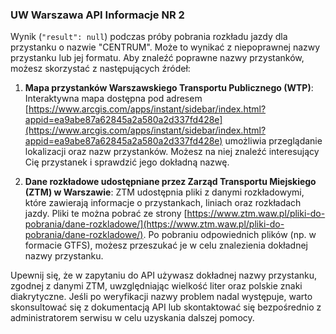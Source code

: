 ### UW Warszawa API Informacje NR 2

Wynik (`"result": null`) podczas próby pobrania rozkładu jazdy dla przystanku o nazwie "CENTRUM". Może to wynikać z niepoprawnej nazwy przystanku lub jej formatu. Aby znaleźć poprawne nazwy przystanków, możesz skorzystać z następujących źródeł:

1. **Mapa przystanków Warszawskiego Transportu Publicznego (WTP)**: Interaktywna mapa dostępna pod adresem [https://www.arcgis.com/apps/instant/sidebar/index.html?appid=ea9abe87a62845a2a580a2d337fd428e](https://www.arcgis.com/apps/instant/sidebar/index.html?appid=ea9abe87a62845a2a580a2d337fd428e) umożliwia przeglądanie lokalizacji oraz nazw przystanków. Możesz na niej znaleźć interesujący Cię przystanek i sprawdzić jego dokładną nazwę.

2. **Dane rozkładowe udostępniane przez Zarząd Transportu Miejskiego (ZTM) w Warszawie**: ZTM udostępnia pliki z danymi rozkładowymi, które zawierają informacje o przystankach, liniach oraz rozkładach jazdy. Pliki te można pobrać ze strony [https://www.ztm.waw.pl/pliki-do-pobrania/dane-rozkladowe/](https://www.ztm.waw.pl/pliki-do-pobrania/dane-rozkladowe/). Po pobraniu odpowiednich plików (np. w formacie GTFS), możesz przeszukać je w celu znalezienia dokładnej nazwy przystanku.

Upewnij się, że w zapytaniu do API używasz dokładnej nazwy przystanku, zgodnej z danymi ZTM, uwzględniając wielkość liter oraz polskie znaki diakrytyczne. Jeśli po weryfikacji nazwy problem nadal występuje, warto skonsultować się z dokumentacją API lub skontaktować się bezpośrednio z administratorem serwisu w celu uzyskania dalszej pomocy. 
